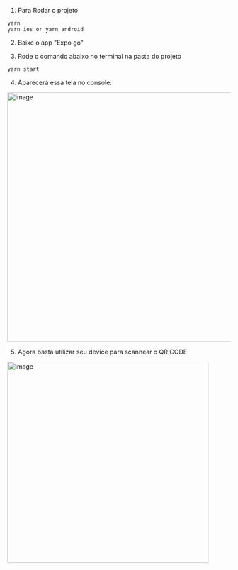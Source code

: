 1. Para Rodar o projeto

```
yarn
yarn ios or yarn android
```

2. Baixe o app "Expo go"

3. Rode o comando abaixo no terminal na pasta do projeto

```
yarn start
```
4. Aparecerá essa tela no console:
<img width="563" alt="image" src="https://user-images.githubusercontent.com/52431033/192315077-c7de8a43-59a1-46fc-b35d-077d74d57360.png">

5. Agora basta utilizar seu device para scannear o QR CODE

<img width="454" alt="image" src="https://user-images.githubusercontent.com/52431033/192315595-00f9f3d9-bb6a-40d2-9163-401c05be6505.png">
